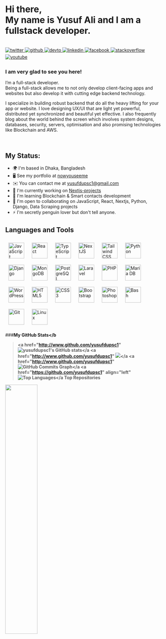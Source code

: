 ##
<h1 style=color:sky-blue>
  Hi there, <br />
  My name is Yusuf Ali and I am a fullstack developer.
</h1>
<br />

<a href="https://twitter.com/EsrafilSaikot" target="_blank">
  <img
  src=https://img.shields.io/badge/twitter-%2300acee.svg?&style=for-the-badge&logo=twitter&logoColor=white
  alt=twitter style="margin-bottom: 5px;" />
</a>
<a href="https://github.com/yusufdupsc1" target="_blank">
  <img
  src=https://img.shields.io/badge/github-%2324292e.svg?&style=for-the-badge&logo=github&logoColor=white
  alt=github style="margin-bottom: 5px;" />
</a>
<a href="https://dev.to/yusufdupsc1" target="_blank">
  <img
  src=https://img.shields.io/badge/dev.to-%2308090A.svg?&style=for-the-badge&logo=dev.to&logoColor=white
  alt=devto style="margin-bottom: 5px;" />
</a>
<a href="https://linkedin.com/in/yusuf-ali-16b890216/" target="_blank">
  <img
  src=https://img.shields.io/badge/linkedin-%231E77B5.svg?&style=for-the-badge&logo=linkedin&logoColor=white
  alt=linkedin style="margin-bottom: 5px;" />
</a>
<a
  href="https://www.facebook.com/profile.php?id=100007791609164
"
  target="_blank"
>
  <img
  src=https://img.shields.io/badge/facebook-%232E87FB.svg?&style=for-the-badge&logo=facebook&logoColor=white
  alt=facebook style="margin-bottom: 5px;" />
</a>
<a
  href="https://stackoverflow.com/users/https://stackoverflow.com/users/22302835/yusuf-ali"
  target="_blank"
>
  <img
  src=https://img.shields.io/badge/stackoverflow-%23F28032.svg?&style=for-the-badge&logo=stackoverflow&logoColor=white
  alt=stackoverflow style="margin-bottom: 5px;" />
</a>
<a href="https://www.youtube.com/user/Code Wizard" target="_blank">
  <img
  src=https://img.shields.io/badge/youtube-%23EE4831.svg?&style=for-the-badge&logo=youtube&logoColor=white
  alt=youtube style="margin-bottom: 5px;" />
</a>

### I am very glad to see you here! <br />
I’m a full-stack developer. <br />
Being a full-stack allows me to not only develop client-facing apps and websites
but also develop it with cutting edge backend technology. <br />

I specialize in building robust backend that do all the heavy lifting for your
app or website. I love designing UX/UI that are light yet powerful, distributed
yet synchronized and beautiful yet effective. I also frequently blog about the
world behind the screen which involves system designs, databases, security,
servers, optimisation and also promising technologies like Blockchain and AWS.

<br />

## My Status:

*   🌍  I'm based in Dhaka, Bangladesh
*   🖥️  See my portfolio at [nowyouseeme](http://nowyouseeme.dev)
*   ✉️  You can contact me at [yusufdupsc1@gmail.com](mailto:yusufdupsc1@gmail.com)
*   🚀  I'm currently working on [Nextjs-projects](http://nextjs2023.pro)
*   🧠  I'm learning Blockchain & Smart contacts development
*   🤝  I'm open to collaborating on JavaScript, React, Nextjs, Python, Django, Data Scraping projects
*   ⚡  I'm secretly penguin lover but don't tell anyone.

## Languages and Tools
<div>
  <a href="https://www.javascript.com/" target="_blank"
    ><img
      style="margin: 10px"
      src="https://profilinator.rishav.dev/skills-assets/javascript-original.svg"
      alt="JavaScript"
      height="50"
  /></a>
  <a href="https://reactjs.org/" target="_blank"
    ><img
      style="margin: 10px"
      src="https://profilinator.rishav.dev/skills-assets/react-original-wordmark.svg"
      alt="React"
      height="50"
  /></a>
  <a href="https://www.typescriptlang.org/" target="_blank"
    ><img
      style="margin: 10px"
      src="https://profilinator.rishav.dev/skills-assets/typescript-original.svg"
      alt="TypeScript"
      height="50"
  /></a>
  <a href="https://nextjs.org/" target="_blank"
    ><img
      style="margin: 10px"
      src="https://profilinator.rishav.dev/skills-assets/nextjs.png"
      alt="NextJS"
      height="50"
  /></a>
  <a href="https://www.tailwindcss.com/" target="_blank"
    ><img
      style="margin: 10px"
      src="https://profilinator.rishav.dev/skills-assets/tailwindcss.svg"
      alt="Tailwind CSS"
      height="50"
  /></a>
  <a href="https://www.python.org/" target="_blank"
    ><img
      style="margin: 10px"
      src="https://profilinator.rishav.dev/skills-assets/python-original.svg"
      alt="Python"
      height="50"
  /></a>
  <a href="https://www.djangoproject.com/" target="_blank"
    ><img
      style="margin: 10px"
      src="https://profilinator.rishav.dev/skills-assets/django-original.svg"
      alt="Django"
      height="50"
  /></a>
  <a href="https://www.mongodb.com/" target="_blank"
    ><img
      style="margin: 10px"
      src="https://profilinator.rishav.dev/skills-assets/mongodb-original-wordmark.svg"
      alt="MongoDB"
      height="50"
  /></a>
  <a href="https://www.postgresql.org/" target="_blank"
    ><img
      style="margin: 10px"
      src="https://profilinator.rishav.dev/skills-assets/postgresql-original-wordmark.svg"
      alt="PostgreSQL"
      height="50"
  /></a>
  <a href="https://laravel.com/" target="_blank"
    ><img
      style="margin: 10px"
      src="https://profilinator.rishav.dev/skills-assets/laravel-plain-wordmark.svg"
      alt="Laravel"
      height="50"
  /></a>
  <a href="https://www.php.net/" target="_blank"
    ><img
      style="margin: 10px"
      src="https://profilinator.rishav.dev/skills-assets/php-original.svg"
      alt="PHP"
      height="50"
  /></a>
  <a href="https://mariadb.org/" target="_blank"
    ><img
      style="margin: 10px"
      src="https://profilinator.rishav.dev/skills-assets/mariadb.png"
      alt="Maria DB"
      height="50"
  /></a>
  <a href="https://wordpress.com/" target="_blank"
    ><img
      style="margin: 10px"
      src="https://profilinator.rishav.dev/skills-assets/wordpress.png"
      alt="WordPress"
      height="50"
  /></a>
  <a href="https://en.wikipedia.org/wiki/HTML5" target="_blank"
    ><img
      style="margin: 10px"
      src="https://profilinator.rishav.dev/skills-assets/html5-original-wordmark.svg"
      alt="HTML5"
      height="50"
  /></a>
  <a href="https://www.w3schools.com/css/" target="_blank"
    ><img
      style="margin: 10px"
      src="https://profilinator.rishav.dev/skills-assets/css3-original-wordmark.svg"
      alt="CSS3"
      height="50"
  /></a>
  <a href="https://getbootstrap.com/docs/3.4/javascript/" target="_blank"
    ><img
      style="margin: 10px"
      src="https://profilinator.rishav.dev/skills-assets/bootstrap-plain.svg"
      alt="Bootstrap"
      height="50"
  /></a>
  <a href="https://www.adobe.com/in/products/photoshop.html" target="_blank"
    ><img
      style="margin: 10px"
      src="https://profilinator.rishav.dev/skills-assets/photoshop-plain.svg"
      alt="Photoshop"
      height="50"
  /></a>
  <a href="https://www.gnu.org/software/bash/" target="_blank"
    ><img
      style="margin: 10px"
      src="https://profilinator.rishav.dev/skills-assets/gnu_bash-icon.svg"
      alt="Bash"
      height="50"
  /></a>
  <a href="https://github.com/" target="_blank"
    ><img
      style="margin: 10px"
      src="https://profilinator.rishav.dev/skills-assets/git-scm-icon.svg"
      alt="Git"
      height="50"
  /></a>
  <a href="https://www.linux.org/" target="_blank"
    ><img
      style="margin: 10px"
      src="https://profilinator.rishav.dev/skills-assets/linux-original.svg"
      alt="Linux"
      height="50"
  /></a>
</div>



###<b>My GitHub Stats</b
><a href="http://www.github.com/yusufdupsc1"
  ><img
    src="https://github-readme-stats.vercel.app/api?username=yusufdupsc1&show_icons=true&hide=&count_private=true&title_color=0891b2&text_color=ffffff&icon_color=0891b2&bg_color=1c1917&hide_border=true&show_icons=true"
    alt="yusufdupsc1's GitHub stats" /></a
><a href="http://www.github.com/yusufdupsc1"
  ><img
    src="https://github-readme-streak-stats.herokuapp.com/?user=yusufdupsc1&stroke=ffffff&background=1c1917&ring=0891b2&fire=0891b2&currStreakNum=ffffff&currStreakLabel=0891b2&sideNums=ffffff&sideLabels=ffffff&dates=ffffff&hide_border=true" /></a
><a href="http://www.github.com/yusufdupsc1"
  ><img
    src="https://github-readme-activity-graph.cyclic.app/graph?username=yusufdupsc1&bg_color=1c1917&color=ffffff&line=0891b2&point=ffffff&area_color=1c1917&area=true&hide_border=true&custom_title=GitHub%20Commits%20Graph"
    alt="GitHub Commits Graph" /></a
><a href="https://github.com/yusufdupsc1" align="left"
  ><img
    src="https://github-readme-stats.vercel.app/api/top-langs/?username=yusufdupsc1&langs_count=10&title_color=0891b2&text_color=ffffff&icon_color=0891b2&bg_color=1c1917&hide_border=true&locale=en&custom_title=Top%20%Languages"
    alt="Top Languages" /></a
><b>Top Repositories</b>
<div width="100%" align="center">
  <a href="https://github.com/yusufdupsc1/yusufdupsc1" align="left"
    ><img
      align="left"
      width="45%"
      src="https://github-readme-stats.vercel.app/api/pin/?username=yusufdupsc1&repo=yusufdupsc1&title_color=0891b2&text_color=ffffff&icon_color=0891b2&bg_color=1c1917&hide_border=true&locale=en"
  /></a>
</div>
<br /><br /><br /><br /><br /><br /><br />
